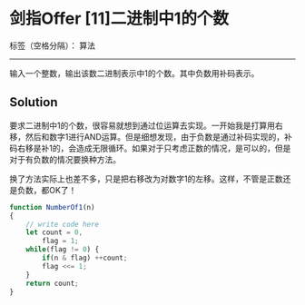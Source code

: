 ﻿# 剑指Offer [11]二进制中1的个数

标签（空格分隔）： 算法

---

输入一个整数，输出该数二进制表示中1的个数。其中负数用补码表示。

## Solution
要求二进制中1的个数，很容易就想到通过位运算去实现。一开始我是打算用右移，然后和数字1进行AND运算。但是细想发现，由于负数是通过补码实现的，补码右移是补1的，会造成无限循环。如果对于只考虑正数的情况，是可以的，但是对于有负数的情况要换种方法。

换了方法实际上也差不多，只是把右移改为对数字1的左移。这样，不管是正数还是负数，都OK了！

```javascript
function NumberOf1(n)
{
    // write code here
    let count = 0,
        flag = 1;
    while(flag != 0) {
        if(n & flag) ++count;
        flag <<= 1;
    }
    return count;
}
```




